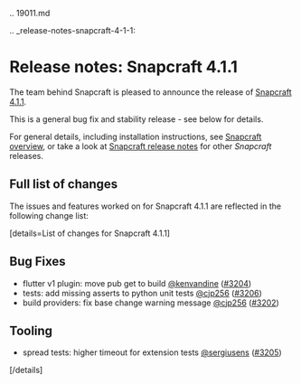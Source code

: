 .. 19011.md

.. _release-notes-snapcraft-4-1-1:

# Release notes: Snapcraft 4.1.1

The team behind Snapcraft is pleased to announce the release of [Snapcraft 4.1.1](https://github.com/snapcore/snapcraft/releases/tag/4.1.1).

This is a general bug fix and stability release - see below for details.

For general details, including installation instructions, see [Snapcraft overview](/t/snapcraft-overview/8940), or take a look at [Snapcraft release notes](/t/snapcraft-release-notes/10721) for other *Snapcraft* releases.

## Full list of changes

The issues and features worked on for Snapcraft 4.1.1 are reflected in the following change list:

[details=List of changes for Snapcraft 4.1.1]
</br>

Bug Fixes
---------

-   flutter v1 plugin: move pub get to build [@kenvandine](https://github.com/kenvandine) ([#3204](https://github.com/snapcore/snapcraft/pull/3204))
-   tests: add missing asserts to python unit tests [@cjp256](https://github.com/cjp256) ([#3206](https://github.com/snapcore/snapcraft/pull/3206))
-   build providers: fix base change warning message [@cjp256](https://github.com/cjp256) ([#3202](https://github.com/snapcore/snapcraft/pull/3202))

Tooling
-------

-   spread tests: higher timeout for extension tests [@sergiusens](https://github.com/sergiusens) ([#3205](https://github.com/snapcore/snapcraft/pull/3205))

[/details]